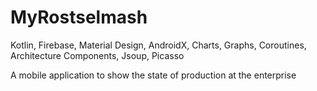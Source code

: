 # MyRostselmash
Kotlin, Firebase, Material Design, AndroidX, Charts, Graphs, Coroutines, Architecture Components, Jsoup, Picasso
 
A mobile application to show the state of production at the enterprise
